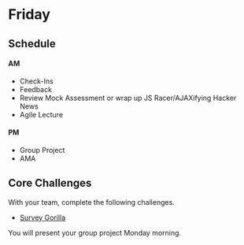 # Friday

## Schedule

#### AM
- Check-Ins
- Feedback
- Review Mock Assessment or wrap up JS Racer/AJAXifying Hacker News
- Agile Lecture

#### PM
- Group Project
- AMA

## Core Challenges
With your team, complete the following challenges.

- [Survey Gorilla](../../../../survey-gorilla-challenge)

You will present your group project Monday morning.
